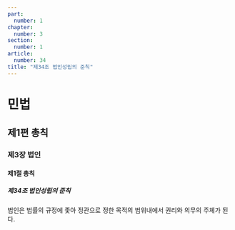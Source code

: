 ```yaml
---
part:
  number: 1
chapter:
  number: 3
section:
  number: 1
article:
  number: 34
title: "제34조 법인성립의 준칙"
---
```

# 민법

## 제1편 총칙

### 제3장 법인

#### 제1절 총칙

##### 제34조 법인성립의 준칙

법인은 법률의 규정에 좇아 정관으로 정한 목적의 범위내에서 권리와 의무의 주체가 된다.
